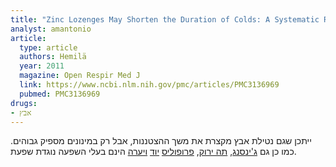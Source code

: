 ```yaml
---
title: "Zinc Lozenges May Shorten the Duration of Colds: A Systematic Review"
analyst: amantonio
article:
  type: article
  authors: Hemilä
  year: 2011
  magazine: Open Respir Med J
  link: https://www.ncbi.nlm.nih.gov/pmc/articles/PMC3136969
  pubmed: PMC3136969
drugs:
- אבץ
---
```


ייתכן שגם נטילת אבץ מקצרת את משך ההצטננות, אבל רק במינונים מספיק גבוהים.
כמו כן גם [ג'ינסנג](http://www.mdpi.com/2072-6643/6/2/517/htm), [תה ירוק](https://www.ncbi.nlm.nih.gov/pubmed/21832025), [פרופוליס](https://www.ncbi.nlm.nih.gov/pubmed/18610553) [יוד](www.thyroidscience.com/reviews/derry/Derry.flu.iodine.9.19.09.pdf) [ויערה](https://www.ncbi.nlm.nih.gov/pubmed/25287280) הינם בעלי השפעה נוגדת שפעת.
